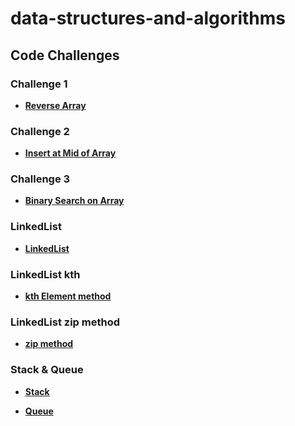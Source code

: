 # data-structures-and-algorithms

## Code Challenges
### Challenge 1
* **[Reverse Array](./DS_Array/README.md)**
### Challenge 2
* **[Insert at Mid of Array](./array-insert-shift/README.md)**
### Challenge 3
* **[Binary Search on Array](./array-binary-search/README.md)**
### LinkedList
* **[LinkedList](./LL2/README.md)**

### LinkedList kth
* **[kth Element method](./kth-element/README.md)**

### LinkedList zip method
* **[zip method](./zip/README.md)**


### Stack & Queue
* **[Stack](./stack/README.md)**

* **[Queue](./queue/README.md)**